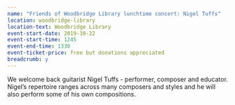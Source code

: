 ```yaml
---
name: "Friends of Woodbridge Library lunchtime concert: Nigel Tuffs"
location: woodbridge-library
location-text: Woodbridge Library
event-start-date: 2019-10-22
event-start-time: 1245
event-end-time: 1330
event-ticket-price: free but donations appreciated
breadcrumb: y
---
```


We welcome back guitarist Nigel Tuffs - performer, composer and educator. Nigel’s repertoire ranges across many composers and styles and he will also perform some of his own compositions. 

